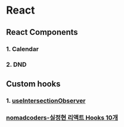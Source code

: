 # React

## React Components

### 1. Calendar

### 2. DND

## Custom hooks

### 1. [useIntersectionObserver](./docs/useIntersectionObserver.md)

### [nomadcoders-실정현 리액트 Hooks 10개](./docs/nomadcoders/README.md)
